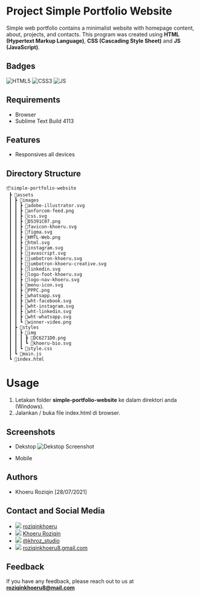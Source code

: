 # Project Simple Portfolio Website

Simple web portfolio contains a minimalist website with homepage content, about, projects, and contacts.
This program was created using **HTML (Hypertext Markup Language)**, **CSS (Cascading Style Sheet)** and **JS (JavaScript)**.

## Badges

![HTML5](https://img.shields.io/badge/HTML5-E34F26?style=for-the-badge&logo=html5&logoColor=white)
![CSS3](https://img.shields.io/badge/CSS3-1572B6?style=for-the-badge&logo=css3&logoColor=white)
![JS](https://img.shields.io/badge/JavaScript-F7DF1E?style=for-the-badge&logo=javascript&logoColor=black)

  
## Requirements

- Browser
- Sublime Text Build 4113

## Features

- Responsives all devices

## Directory Structure

```
📦simple-portfolio-website
 ┣ 📂assets
 ┃ ┣ 📂images
 ┃ ┃ ┣ 📜adobe-illustrator.svg
 ┃ ┃ ┣ 📜anforcom-feed.png
 ┃ ┃ ┣ 📜css.svg
 ┃ ┃ ┣ 📜D5391C07.png
 ┃ ┃ ┣ 📜favicon-khoeru.svg
 ┃ ┃ ┣ 📜figma.svg
 ┃ ┃ ┣ 📜HMTL-Web.png
 ┃ ┃ ┣ 📜html.svg
 ┃ ┃ ┣ 📜instagram.svg
 ┃ ┃ ┣ 📜javascript.svg
 ┃ ┃ ┣ 📜jumbotron-khoeru.svg
 ┃ ┃ ┣ 📜jumbotron-khoeru-creative.svg
 ┃ ┃ ┣ 📜linkedin.svg
 ┃ ┃ ┣ 📜logo-foot-khoeru.svg
 ┃ ┃ ┣ 📜logo-nav-khoeru.svg
 ┃ ┃ ┣ 📜menu-icon.svg
 ┃ ┃ ┣ 📜PPPC.png
 ┃ ┃ ┣ 📜whatsapp.svg
 ┃ ┃ ┣ 📜wht-facebook.svg
 ┃ ┃ ┣ 📜wht-instagram.svg
 ┃ ┃ ┣ 📜wht-linkedin.svg
 ┃ ┃ ┣ 📜wht-whatsapp.svg
 ┃ ┃ ┗ 📜winner-video.png
 ┃ ┣ 📂styles
 ┃ ┃ ┣ 📂img
 ┃ ┃ ┃ ┣ 📜DC6271D0.png
 ┃ ┃ ┃ ┗ 📜khoeru-bio.svg
 ┃ ┃ ┗ 📜style.css
 ┃ ┗ 📜main.js
 ┗ 📜index.html
```

# Usage

1. Letakan folder **simple-portfolio-website** ke dalam direktori anda (Windows).
2. Jalankan / buka file index.html di browser.

## Screenshots

- Dekstop
![Dekstop Screenshot]()

- Mobile

## Authors

- Khoeru Roziqin [28/07/2021]

## Contact and Social Media
- ![](https://img.shields.io/badge/GitHub-100000?style=for-the-badge&logo=github&logoColor=white) [roziqinkhoeru](https://github.com/roziqinkhoeru)
- ![](https://img.shields.io/badge/LinkedIn-0077B5?style=for-the-badge&logo=linkedin&logoColor=white) [Khoeru Roziqin](www.linkedin.com/in/roziqinkhoeru)
- ![](https://img.shields.io/badge/Instagram-E4405F?style=for-the-badge&logo=instagram&logoColor=white) [@khroz_studio](https://www.instagram.com/khroz_studio/)
- ![](https://img.shields.io/badge/Gmail-D14836?style=for-the-badge&logo=gmail&logoColor=white) [roziqinkhoeru8.gmail.com](roziqinkhoeru8@gmail.com)

## Feedback

If you have any feedback, please reach out to us at **roziqinkhoeru8@mail.com**
